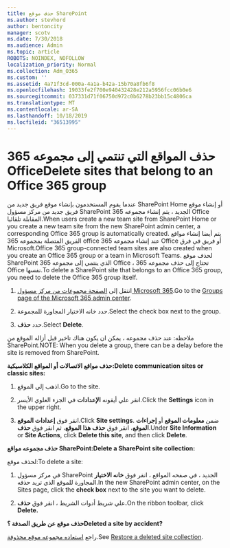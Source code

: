 ```yaml
---
title: حذف موقع SharePoint
ms.author: stevhord
author: bentoncity
manager: scotv
ms.date: 7/30/2018
ms.audience: Admin
ms.topic: article
ROBOTS: NOINDEX, NOFOLLOW
localization_priority: Normal
ms.collection: Adm_O365
ms.custom: ''
ms.assetid: 4a71f3cd-000a-4a1a-b42a-15b70a8fb6f8
ms.openlocfilehash: 19033fe2f700e940432428e212a5956fcc06b0e6
ms.sourcegitcommit: 037331d71f06750d972c0b6278b23bb15c4806ca
ms.translationtype: MT
ms.contentlocale: ar-SA
ms.lasthandoff: 10/18/2019
ms.locfileid: "36513995"
---
```

# <a name="delete-sites-that-belong-to-an-office-365-group"></a><span data-ttu-id="ab13d-102">حذف المواقع التي تنتمي إلى مجموعه 365 Office</span><span class="sxs-lookup"><span data-stu-id="ab13d-102">Delete sites that belong to an Office 365 group</span></span>

<span data-ttu-id="ab13d-103">عندما يقوم المستخدمون بإنشاء موقع فريق جديد من SharePoint Home أو إنشاء موقع فريق جديد من مركز مسؤول SharePoint الجديد ، يتم إنشاء مجموعه 365 Office المقابلة تلقائيا.</span><span class="sxs-lookup"><span data-stu-id="ab13d-103">When users create a new team site from SharePoint Home or you create a new team site from the new SharePoint admin center, a corresponding Office 365 group is automatically created.</span></span> <span data-ttu-id="ab13d-104">يتم أيضا إنشاء مواقع الفريق المتصلة بمجموعه 365 office عند إنشاء مجموعه 365 Office أو فريق في فرق Microsoft.</span><span class="sxs-lookup"><span data-stu-id="ab13d-104">Office 365 group-connected team sites are also created when you create an Office 365 group or a team in Microsoft Teams.</span></span> <span data-ttu-id="ab13d-105">لحذف موقع SharePoint الذي ينتمي إلى مجموعه 365 Office ، تحتاج إلى حذف مجموعه 365 Office نفسها.</span><span class="sxs-lookup"><span data-stu-id="ab13d-105">To delete a SharePoint site that belongs to an Office 365 group, you need to delete the Office 365 group itself.</span></span> 
  
1. <span data-ttu-id="ab13d-106">انتقل إلى [الصفحة مجموعات من مركز مسؤول Microsoft 365](https://portal.office.com/adminportal/home#/groups).</span><span class="sxs-lookup"><span data-stu-id="ab13d-106">Go to the [Groups page of the Microsoft 365 admin center](https://portal.office.com/adminportal/home#/groups).</span></span>
    
2. <span data-ttu-id="ab13d-107">حدد خانه الاختيار المجاورة للمجموعة.</span><span class="sxs-lookup"><span data-stu-id="ab13d-107">Select the check box next to the group.</span></span>
    
3. <span data-ttu-id="ab13d-108">حدد **حذف**.</span><span class="sxs-lookup"><span data-stu-id="ab13d-108">Select **Delete**.</span></span>
    
<span data-ttu-id="ab13d-109">ملاحظه: عند حذف مجموعه ، يمكن ان يكون هناك تاخير قبل أزاله الموقع من SharePoint.</span><span class="sxs-lookup"><span data-stu-id="ab13d-109">NOTE: When you delete a group, there can be a delay before the site is removed from SharePoint.</span></span>
  
<span data-ttu-id="ab13d-110">**حذف مواقع الاتصالات أو المواقع الكلاسيكية:**</span><span class="sxs-lookup"><span data-stu-id="ab13d-110">**Delete communication sites or classic sites:**</span></span>

1. <span data-ttu-id="ab13d-111">اذهب إلى الموقع.</span><span class="sxs-lookup"><span data-stu-id="ab13d-111">Go to the site.</span></span>
  
2. <span data-ttu-id="ab13d-112">انقر علي أيقونه **الإعدادات** في الجزء العلوي الأيسر.</span><span class="sxs-lookup"><span data-stu-id="ab13d-112">Click the **Settings** icon in the upper right.</span></span> 
  
3. <span data-ttu-id="ab13d-113">انقر فوق **إعدادات الموقع**.</span><span class="sxs-lookup"><span data-stu-id="ab13d-113">Click **Site settings**.</span></span> <span data-ttu-id="ab13d-114">ضمن **معلومات الموقع** أو **إجراءات الموقع**، انقر فوق **حذف هذا الموقع**، ثم انقر فوق **حذف**.</span><span class="sxs-lookup"><span data-stu-id="ab13d-114">Under **Site Information** or **Site Actions**, click **Delete this site**, and then click **Delete**.</span></span>
  
<span data-ttu-id="ab13d-115">**حذف مجموعه مواقع SharePoint:**</span><span class="sxs-lookup"><span data-stu-id="ab13d-115">**Delete a SharePoint site collection:**</span></span>

<span data-ttu-id="ab13d-116">لحذف موقع:</span><span class="sxs-lookup"><span data-stu-id="ab13d-116">To delete a site:</span></span>
  
1. <span data-ttu-id="ab13d-117">في مركز مسؤول SharePoint الجديد ، في صفحه المواقع ، انقر فوق **خانه الاختيار** المجاورة للموقع الذي تريد حذفه.</span><span class="sxs-lookup"><span data-stu-id="ab13d-117">In the new SharePoint admin center, on the Sites page, click the **check box** next to the site you want to delete.</span></span> 
    
2. <span data-ttu-id="ab13d-118">علي شريط أدوات الشريط ، انقر فوق **حذف.**</span><span class="sxs-lookup"><span data-stu-id="ab13d-118">On the ribbon toolbar, click **Delete.**</span></span>
    
<span data-ttu-id="ab13d-119">**حذف موقع عن طريق الصدفة ؟**</span><span class="sxs-lookup"><span data-stu-id="ab13d-119">**Deleted a site by accident?**</span></span>

<span data-ttu-id="ab13d-120">راجع [استعاده مجموعه موقع محذوفة](https://go.microsoft.com/fwlink/?linkid=867660).</span><span class="sxs-lookup"><span data-stu-id="ab13d-120">See [Restore a deleted site collection](https://go.microsoft.com/fwlink/?linkid=867660).</span></span>
  

